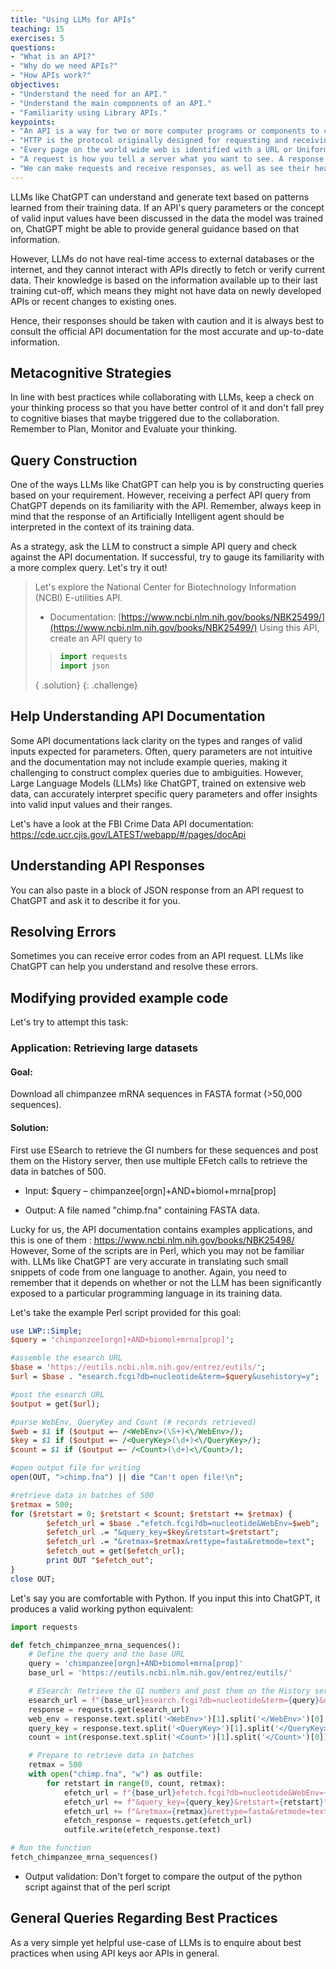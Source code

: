 ```yaml
---
title: "Using LLMs for APIs"
teaching: 15
exercises: 5
questions:
- "What is an API?"
- "Why do we need APIs?"
- "How APIs work?"
objectives:
- "Understand the need for an API."
- "Understand the main components of an API."
- "Familiarity using Library APIs."
keypoints:
- "An API is a way for two or more computer programs or components to communicate with each other."
- "HTTP is the protocol originally designed for requesting and receiving Web pages, but now also used as the basis for a variety of APIs. HTTPS is the encrypted version of HTTP."
- "Every page on the world wide web is identified with a URL or Uniform Resource Locator."
- "A request is how you tell a server what you want to see. A response will either give you what you asked for, or tell you why the server can't do that. Both requests and responses have a header, and optionally a body."
- "We can make requests and receive responses, as well as see their headers, using `curl`."
---
```

LLMs like ChatGPT can understand and generate text based on patterns learned from their training data. If an API's query parameters or the concept of valid input values have been discussed in the data the model was trained on, ChatGPT might be able to provide general guidance based on that information.

However, LLMs do not have real-time access to external databases or the internet, and they cannot interact with APIs directly to fetch or verify current data. Their knowledge is based on the information available up to their last training cut-off, which means they might not have data on newly developed APIs or recent changes to existing ones.

Hence, their responses should be taken with caution and it is always best to consult the official API documentation for the most accurate and up-to-date information.

## Metacognitive Strategies
In line with best practices while collaborating with LLMs, keep a check on your thinking process so that you have better control of it and don't fall prey to cognitive biases that maybe triggered due to the collaboration. Remember to Plan, Monitor and Evaluate your thinking.

## Query Construction
One of the ways LLMs like ChatGPT can help you is by constructing queries based on your requirement. However, receiving a perfect API query from ChatGPT depends on its familiarity with the API. Remember, always keep in mind that the response of an Artificially Intelligent agent should be interpreted in the context of its training data.

As a strategy, ask the LLM to construct a simple API query and check against the API documentation. If successful, try to gauge its familiarity with a more complex query. Let's try it out!


>Let's explore the National Center for Biotechnology Information (NCBI) E-utilities API.
>- Documentation: [https://www.ncbi.nlm.nih.gov/books/NBK25499/](https://www.ncbi.nlm.nih.gov/books/NBK25499/)
> Using this API, create an API query to 
>>```python
>>import requests
>>import json
>>```
>{ .solution}
{: .challenge}

## Help Understanding API Documentation
Some API documentations lack clarity on the types and ranges of valid inputs expected for parameters. Often, query parameters are not intuitive and the documentation may not include example queries, making it challenging to construct complex queries due to ambiguities. However, Large Language Models (LLMs) like ChatGPT, trained on extensive web data, can accurately interpret specific query parameters and offer insights into valid input values and their ranges.


Let's have a look at the FBI Crime Data API documentation: https://cde.ucr.cjis.gov/LATEST/webapp/#/pages/docApi


## Understanding API Responses
You can also paste in a block of JSON response from an API request to ChatGPT and ask it to describe it for you.

## Resolving Errors
Sometimes you can receive error codes from an API request. LLMs like ChatGPT can help you understand and resolve these errors.

## Modifying provided example code 
Let's try to attempt this task:
### Application: Retrieving large datasets
#### Goal: 
Download all chimpanzee mRNA sequences in FASTA format (>50,000 sequences).

#### Solution: 
First use ESearch to retrieve the GI numbers for these sequences and post them on the History server, then use multiple EFetch calls to retrieve the data in batches of 500.

- Input: $query – chimpanzee[orgn]+AND+biomol+mrna[prop]

- Output: A file named "chimp.fna" containing FASTA data.

Lucky for us, the API documentation contains examples applications, and this is one of them : https://www.ncbi.nlm.nih.gov/books/NBK25498/
However, Some of the scripts are in Perl, which you may not be familiar with.
LLMs like ChatGPT are very accurate in translating such small snippets of code from one language to another. Again, you need to remember that it depends on whether or not the LLM has been significantly exposed to a particular programming language in its training data.

Let's take the example Perl script provided for this goal:

```perl
use LWP::Simple;
$query = 'chimpanzee[orgn]+AND+biomol+mrna[prop]';

#assemble the esearch URL
$base = 'https://eutils.ncbi.nlm.nih.gov/entrez/eutils/';
$url = $base . "esearch.fcgi?db=nucleotide&term=$query&usehistory=y";

#post the esearch URL
$output = get($url);

#parse WebEnv, QueryKey and Count (# records retrieved)
$web = $1 if ($output =~ /<WebEnv>(\S+)<\/WebEnv>/);
$key = $1 if ($output =~ /<QueryKey>(\d+)<\/QueryKey>/);
$count = $1 if ($output =~ /<Count>(\d+)<\/Count>/);

#open output file for writing
open(OUT, ">chimp.fna") || die "Can't open file!\n";

#retrieve data in batches of 500
$retmax = 500;
for ($retstart = 0; $retstart < $count; $retstart += $retmax) {
        $efetch_url = $base ."efetch.fcgi?db=nucleotide&WebEnv=$web";
        $efetch_url .= "&query_key=$key&retstart=$retstart";
        $efetch_url .= "&retmax=$retmax&rettype=fasta&retmode=text";
        $efetch_out = get($efetch_url);
        print OUT "$efetch_out";
}
close OUT;
```
Let's say you are comfortable with Python. If you input this into ChatGPT, it produces a valid working python equivalent:

```python
import requests

def fetch_chimpanzee_mrna_sequences():
    # Define the query and the base URL
    query = 'chimpanzee[orgn]+AND+biomol+mrna[prop]'
    base_url = 'https://eutils.ncbi.nlm.nih.gov/entrez/eutils/'

    # ESearch: Retrieve the GI numbers and post them on the History server
    esearch_url = f"{base_url}esearch.fcgi?db=nucleotide&term={query}&usehistory=y"
    response = requests.get(esearch_url)
    web_env = response.text.split('<WebEnv>')[1].split('</WebEnv>')[0]
    query_key = response.text.split('<QueryKey>')[1].split('</QueryKey>')[0]
    count = int(response.text.split('<Count>')[1].split('</Count>')[0])

    # Prepare to retrieve data in batches
    retmax = 500
    with open("chimp.fna", "w") as outfile:
        for retstart in range(0, count, retmax):
            efetch_url = f"{base_url}efetch.fcgi?db=nucleotide&WebEnv={web_env}"
            efetch_url += f"&query_key={query_key}&retstart={retstart}"
            efetch_url += f"&retmax={retmax}&rettype=fasta&retmode=text"
            efetch_response = requests.get(efetch_url)
            outfile.write(efetch_response.text)

# Run the function
fetch_chimpanzee_mrna_sequences()
```

- Output validation: Don't forget to compare the output of the python script against that of the perl script
## General Queries Regarding Best Practices
As a very simple yet helpful use-case of LLMs is to enquire about best practices when using API keys aor APIs in general.